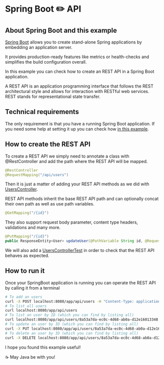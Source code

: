 # Spring Boot :pencil2: API

## About Spring Boot and this example

[Spring Boot](https://spring.io/projects/spring-boot) allows you to create stand-alone Spring applications by embedding an application server.

It provides production-ready features like metrics or health-checks and simplifies the build configuration overall.

In this example you can check how to create an REST API in a Spring Boot application.

A REST API is an application programming interface that follows the REST architectural style and allows for interaction with RESTful web services. REST stands for representational state transfer.

## Technical requirements

The only requirement is that you have a running Spring Boot application. If you need some help at setting it up you can check how  [in this example](https://github.com/codewithhades/spring-boot-basic-setup).

## How to create the REST API

To create a REST API we simply need to annotate a class with @RestController and add the path where the REST API will be mapped.

````java
@RestController
@RequestMapping("/api/users")
````
Then it is just a matter of adding your REST API methods as we did with [UsersController](src/main/java/com/codewithhades/springboot/restapi/users/UsersController.java).

REST API methods inherit the base REST API path and can optionally concat their own path as well as use path variables.

````java
@GetMapping("/{id}")
````
They also support request body parameter, content type headers, validations and many more.

````java
@PutMapping("/{id}")
public ResponseEntity<User> updateUser(@PathVariable String id, @RequestBody UserRequest userRequest){...}
````

We will also add a [UsersControllerTest](src/test/java/com/codewithhades/springboot/restapi/users/UsersControllerTest.java) in order to check that the REST API behaves as expected.


## How to run it

Once your SpringBoot application is running you can operate the REST API by calling it from a terminal

````bash
# To add an users
curl -X POST localhost:8080/app/api/users -H "Content-Type: application/json" -d '{"name": "Anakin","surname":"Skywalker"}'
# To list all users
curl localhost:8080/app/api/users
# To list an user by ID (which you can find by listing all)
curl localhost:8080/app/api/users/8a53a7da-ec0c-4d68-ab0a-d12e16013348
# To update an user by ID (which you can find by listing all)
curl -X PUT localhost:8080/app/api/users/8a53a7da-ec0c-4d68-ab0a-d12e16013348 -H "Content-Type: application/json" -d '{"name": "Darth","surname":"Vader"}'
# To delete an user by ID (which you can find by listing all)
curl -X DELETE localhost:8080/app/api/users/8a53a7da-ec0c-4d68-ab0a-d12e16013348
````
I hope you found this example useful!

:coffee: May Java be with you!